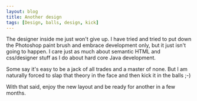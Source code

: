 ```yaml
---
layout: blog
title: Another design
tags: [Design, balls, design, kick]
---
```


<p>The designer inside me just won't give up. I have tried and tried to put down the Photoshop paint brush and embrace development only, but it just isn't going to happen. I care just as much about semantic HTML and css/designer stuff as I do about hard core Java development. </p> 

<p>Some say it's easy to be a jack of all trades and a master of none. But I am naturally forced to slap that theory in the face and then kick it in the balls ;-)</p> 

<p>With that said, enjoy the new layout and be ready for another in a few months.</p>
